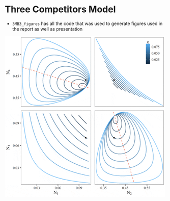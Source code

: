 # Three Competitors Model

* `3MB3_figures` has all the code that was used to generate figures used in the report as well as presentation

![interesting gif](https://github.com/parksw3/three_competitors_model/blob/master/misc/epsilon60.gif)